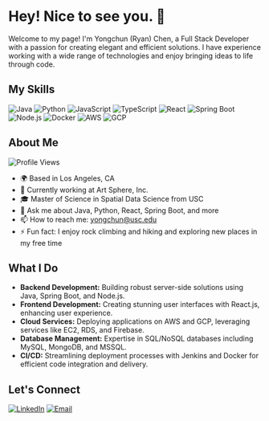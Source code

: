 # Hey! Nice to see you. 👋

Welcome to my page! I'm Yongchun (Ryan) Chen, a Full Stack Developer with a passion for creating elegant and efficient solutions. I have experience working with a wide range of technologies and enjoy bringing ideas to life through code.

## My Skills

![Java](https://img.shields.io/badge/Java-ED8B00?style=for-the-badge&logo=java&logoColor=white)
![Python](https://img.shields.io/badge/Python-3776AB?style=for-the-badge&logo=python&logoColor=white)
![JavaScript](https://img.shields.io/badge/JavaScript-323330?style=for-the-badge&logo=javascript&logoColor=F7DF1E)
![TypeScript](https://img.shields.io/badge/TypeScript-007ACC?style=for-the-badge&logo=typescript&logoColor=white)
![React](https://img.shields.io/badge/React-20232A?style=for-the-badge&logo=react&logoColor=61DAFB)
![Spring Boot](https://img.shields.io/badge/Spring%20Boot-6DB33F?style=for-the-badge&logo=spring-boot&logoColor=white)
![Node.js](https://img.shields.io/badge/Node.js-339933?style=for-the-badge&logo=nodedotjs&logoColor=white)
![Docker](https://img.shields.io/badge/Docker-2496ED?style=for-the-badge&logo=docker&logoColor=white)
![AWS](https://img.shields.io/badge/AWS-232F3E?style=for-the-badge&logo=amazon-aws&logoColor=white)
![GCP](https://img.shields.io/badge/GCP-4285F4?style=for-the-badge&logo=google-cloud&logoColor=white)

## About Me

![Profile Views](https://komarev.com/ghpvc/?username=yongchun780&color=blue)

- 🌍 Based in Los Angeles, CA
- 💼 Currently working at Art Sphere, Inc.
- 🎓 Master of Science in Spatial Data Science from USC
- 💬 Ask me about Java, Python, React, Spring Boot, and more
- 📫 How to reach me: yongchun@usc.edu
- ⚡ Fun fact: I enjoy rock climbing and hiking and exploring new places in my free time

## What I Do

- **Backend Development:** Building robust server-side solutions using Java, Spring Boot, and Node.js.
- **Frontend Development:** Creating stunning user interfaces with React.js, enhancing user experience.
- **Cloud Services:** Deploying applications on AWS and GCP, leveraging services like EC2, RDS, and Firebase.
- **Database Management:** Expertise in SQL/NoSQL databases including MySQL, MongoDB, and MSSQL.
- **CI/CD:** Streamlining deployment processes with Jenkins and Docker for efficient code integration and delivery.


## Let's Connect

[![LinkedIn](https://img.shields.io/badge/LinkedIn-0077B5?style=for-the-badge&logo=linkedin&logoColor=white)](https://www.linkedin.com/in/yongchun-chen)
[![Email](https://img.shields.io/badge/Email-D14836?style=for-the-badge&logo=gmail&logoColor=white)](mailto:yongchun@usc.edu)
